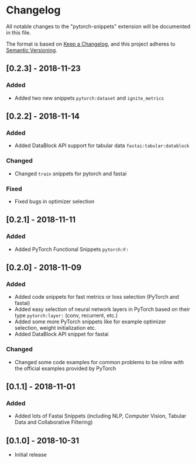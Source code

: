# Changelog

All notable changes to the "pytorch-snippets" extension will be documented in this file.

The format is based on [Keep a Changelog](https://keepachangelog.com/en/1.0.0/),
and this project adheres to [Semantic Versioning](https://semver.org/spec/v2.0.0.html).

<!---
## [Unreleased]

### Changed

## [0.1.1] - 2018-11-01

### Added

- ...

### Changed

- ...

### Fixed

- ...
- -->
## [0.2.3] - 2018-11-23

### Added

- Added two new snippets `pytorch:dataset` and `ignite_metrics`
  
## [0.2.2] - 2018-11-14

### Added

- Added DataBlock API support for tabular data `fastai:tabular:datablock`

### Changed

- Changed `train` snippets for pytorch and fastai

### Fixed

- Fixed bugs in optimizer selection
  
## [0.2.1] - 2018-11-11

### Added

- Added PyTorch Functional Snippets `pytorch:F:`

## [0.2.0] - 2018-11-09

### Added

- Added code snippets for fast metrics or loss selection (PyTorch and fastai)
- Added easy selection of neural network layers in PyTorch based on their type `pytorch:layer:` (conv, recurrent, etc.) 
- Added some more PyTorch snippets like for example optimizer selection, weight initialization etc.
- Added DataBlock API snippet for fastai

### Changed

- Changed some code examples for common problems to be inline with the official examples provided by PyTorch

## [0.1.1] - 2018-11-01

### Added

- Added lots of Fastai Snippets (including NLP, Computer Vision, Tabular Data and Collaborative Filtering)

## [0.1.0] - 2018-10-31

- Initial release